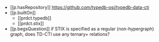 

- [[p.hasRepository]] https://github.com/typedb-osi/typedb-data-cti
- [[p.builtOn]] 
  - [[prdct.typedb]]
  - [[prdct.stix]]
- [[p.begsQuestion]] if STIX is specified as a regular (non-hypergraph) graph, does TD-CTI use any ternary+ relations?